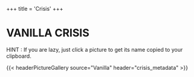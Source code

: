 +++
title = 'Crisis'
+++

# VANILLA CRISIS

HINT : If you are lazy, just click a picture to get its name copied to your clipboard.

{{< headerPictureGallery source="Vanilla" header="crisis_metadata" >}}